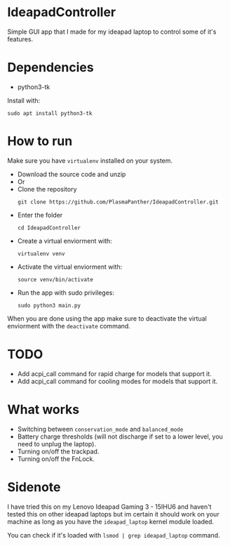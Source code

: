 # IdeapadController
Simple GUI app that I made for my ideapad laptop to control some of it's features.

# Dependencies
* python3-tk

Install with:
```
sudo apt install python3-tk
```
# How to run
Make sure you have `virtualenv` installed on your system.

* Download the source code and unzip
* Or
* Clone the repository
  ```
  git clone https://github.com/PlasmaPanther/IdeapadController.git
  ```
* Enter the folder
  ```
  cd IdeapadController
  ```
* Create a virtual enviorment with:
  ```
  virtualenv venv
  ```
* Activate the virtual enviorment with:
  ```
  source venv/bin/activate
  ```
* Run the app with sudo privileges:
  ```
  sudo python3 main.py
  ```
When you are done using the app make sure to deactivate the virtual enviorment with the `deactivate` command.

# TODO
* Add acpi_call command for rapid charge for models that support it.
* Add acpi_call command for cooling modes for models that support it.

# What works
* Switching between `conservation_mode` and `balanced_mode`
* Battery charge thresholds (will not discharge if set to a lower level, you need to unplug the laptop).
* Turning on/off the trackpad.
* Turning on/off the FnLock.

# Sidenote
I have tried this on my Lenovo Ideapad Gaming 3 - 15IHU6 and haven't tested this on other ideapad laptops but im certain it should work on your machine as long as you have the `ideapad_laptop` kernel module loaded. 

You can check if it's loaded with `lsmod | grep ideapad_laptop` command.
